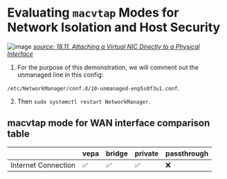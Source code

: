 # Evaluating `macvtap` Modes for Network Isolation and Host Security
![image](https://access.redhat.com/webassets/avalon/d/Red_Hat_Enterprise_Linux-6-Virtualization_Administration_Guide-en-US/images/c51d2b0fa0fce17502ea6b65b5b8b1a4/macvtap_modes-passthrough.png)
[*source: 18.11. Attaching a Virtual NIC Directly to a Physical Interface*](https://docs.redhat.com/en/documentation/red_hat_enterprise_linux/6/html/virtualization_administration_guide/sect-attch-nic-physdev)
1. For the purpose of this demonstration, we will comment out the unmanaged line in this config:

`/etc/NetworkManager/conf.d/10-unmanaged-enp5s0f3u1.conf`.

2. Then `sudo systemctl restart NetworkManager`.

## macvtap mode for WAN interface comparison table

|    | vepa | bridge | private | passthrough |
|:--|:-----|:-------|:--------|:-------- |
| Internet Connection | ✅ | ✅ | ✅ | ❌ |
